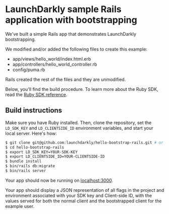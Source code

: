 # LaunchDarkly sample Rails application with bootstrapping

We've built a simple Rails app that demonstrates LaunchDarkly bootstrapping.

We modified and/or added the following files to create this example:
- app/views/hello_world/index.html.erb
- app/controllers/hello_world_controller.rb
- config/puma.rb

Rails created the rest of the files and they are unmodified.

Below, you'll find the build procedure. To learn more about the Ruby SDK, read the [Ruby SDK reference](https://docs.launchdarkly.com/sdk/server-side/ruby).

## Build instructions

Make sure you have Ruby installed. Then, clone the repository, set the `LD_SDK_KEY` and `LD_CLIENTSIDE_ID` environment variables, and start your local server. Here's how:

```sh
$ git clone git@github.com:launchdarkly/hello-bootstrap-rails.git # or clone your own fork
$ cd hello-bootstrap-rails
$ export LD_SDK_KEY=YOUR-SDK-KEY
$ export LD_CLIENTSIDE_ID=YOUR-CLIENTSIDE-ID
$ bundle install
$ bin/rails db:migrate
$ bin/rails server
```

Your app should now be running on [localhost:3000](http://localhost:3000/).

Your app should display a JSON representation of all flags in the project and environment associated with your SDK key and Client-side ID, with the values served for both the normal client and the bootstrapped client for the example user.
